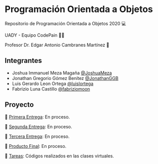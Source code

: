 # Programación Orientada a Objetos

Repositorio de Programación Orientada a Objetos 2020 :computer:

UADY - Equipo CodePain :man_technologist:

Profesor Dr. Edgar Antonio Cambranes Martínez :space_invader:

## Integrantes

- Joshua Immanuel Meza Magaña [@JoshuaMeza](https://github.com/JoshuaMeza)
- Jonathan Gregorio Gómez Benítez [@JonathanGGB](https://github.com/JonathanGGB)
- Luis Gerardo Leon Ortega [@luislortega](https://github.com/luislortega)
- Fabrizio Luna Castillo [@fabriziomoon](https://github.com/fabriziomoon) 

## Proyecto

:file_folder: [Primera Entrega](#): En proceso.

:file_folder: [Segunda Entrega](#): En proceso.

:file_folder: [Tercera Entrega](#): En proceso.

:file_folder: [Producto Final](#): En proceso.

:file_folder: [Tareas](https://github.com/JoshuaMeza/CodePain_POO/tree/master/Tareas): Códigos realizados en las clases virtuales.